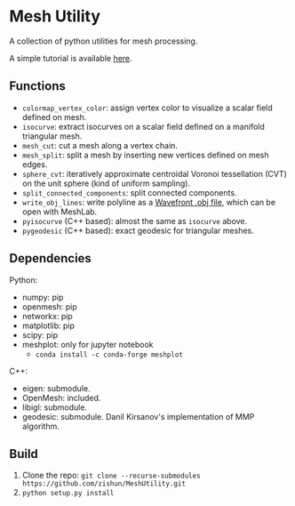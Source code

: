 # Mesh Utility

A collection of python utilities for mesh processing.

A simple tutorial is available [here](https://zishun.github.io/projects/MeshUtility/).


## Functions
- ```colormap_vertex_color```: assign vertex color to visualize a scalar field defined on mesh.
- ```isocurve```: extract isocurves on a scalar field defined on a manifold triangular mesh.
- ```mesh_cut```: cut a mesh along a vertex chain.
- ```mesh_split```: split a mesh by inserting new vertices defined on mesh edges.
- ```sphere_cvt```: iteratively approximate centroidal Voronoi tessellation (CVT) on the unit sphere (kind of uniform sampling).
- ```split_connected_components```: split connected components.
- ```write_obj_lines```: write polyline as a [Wavefront .obj file](https://en.wikipedia.org/wiki/Wavefront_.obj_file#Line_elements), which can be open with MeshLab.
- ```pyisocurve``` (C++ based): almost the same as ```isocurve``` above.
- ```pygeodesic``` (C++ based): exact geodesic for triangular meshes.


## Dependencies

Python:
* numpy: pip
* openmesh: pip
* networkx: pip
* matplotlib: pip
* scipy: pip
* meshplot: only for jupyter notebook 
    * ```conda install -c conda-forge meshplot```

C++:
* eigen: submodule.
* OpenMesh: included.
* libigl: submodule.
* geodesic: submodule. Danil Kirsanov's implementation of MMP algorithm.


## Build
1. Clone the repo: ```git clone --recurse-submodules https://github.com/zishun/MeshUtility.git```
2. ```python setup.py install```
